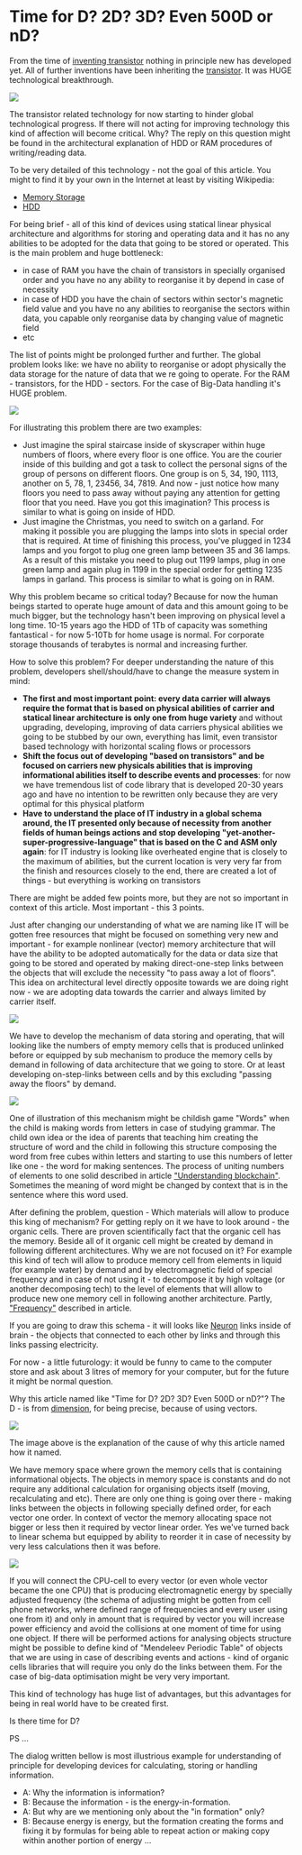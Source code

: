# Time for D? 2D? 3D? Even 500D or nD?

From the time of [inventing transistor](https://en.wikipedia.org/wiki/History_of_the_transistor) nothing in principle new has developed yet. All of further inventions have been inheriting the [transistor](https://en.wikipedia.org/wiki/Transistor). It was HUGE technological breakthrough.

![](https://raw.githubusercontent.com/alexandrkirilov/kirilov_articles/master/unsorted/time_for_d/illustrations/arb_illustartions_time_for_d_005.png)

The transistor related technology for now starting to hinder global technological progress. If there will not acting for improving technology this kind of affection will become critical. Why? The reply on this question might be found in the architectural explanation of HDD or RAM procedures of writing/reading data.

To be very detailed of this technology - not the goal of this article. You might to find it by your own in the Internet at least by visiting Wikipedia:

* [Memory Storage](https://en.wikipedia.org/wiki/Computer_data_storage)
* [HDD](https://en.wikipedia.org/wiki/Hard_disk_drive)

For being brief - all of this kind of devices using statical linear physical architecture and algorithms for storing and operating data and it has no any abilities to be adopted for the data that going to be stored or operated. This is the main problem and huge bottleneck:

* in case of RAM you have the chain of transistors in specially organised order and you have no any ability to reorganise it by depend in case of necessity 
* in case of HDD you have the chain of sectors within sector's magnetic field value and you have no any abilities to reorganise the sectors within data, you capable only reorganise data by changing value of magnetic field
* etc

The list of points might be prolonged further and further. The global problem looks like: we have no ability to reorganise or adopt physically the data storage for the nature of data that we re going to operate. For the RAM - transistors, for the HDD - sectors. For the case of Big-Data handling it's HUGE problem.

![](https://raw.githubusercontent.com/alexandrkirilov/kirilov_articles/master/unsorted/time_for_d/illustrations/arb_illustartions_time_for_d_001.png)

For illustrating this problem there are two examples:

* Just imagine the spiral staircase inside of skyscraper within huge numbers of floors, where every floor is one office. You are the courier inside of this building and got a task to collect the personal signs of the group of persons on different floors. One group is on 5, 34, 190, 1113, another on 5, 78, 1, 23456, 34, 7819. And now - just notice how many floors you need to pass away without paying any attention for getting floor that you need. Have you got this imagination? This process is similar to what is going on inside of HDD.
* Just imagine the Christmas, you need to switch on a garland. For making it possible you are plugging the lamps into slots in special order that is required. At time of finishing this process, you've plugged in 1234 lamps and you forgot to plug one green lamp between 35 and 36 lamps. As a result of this mistake you need to plug out 1199 lamps, plug in one green lamp and again plug in 1199 in the special order for getting 1235 lamps in garland. This process is similar to what is going on in RAM.

Why this problem became so critical today? Because for now the human beings started to operate huge amount of data and this amount going to be much bigger, but the technology hasn't been improving on physical level a long time. 10-15 years ago the HDD of 1Tb of capacity was something fantastical - for now 5-10Tb for home usage is normal. For corporate storage thousands of terabytes is normal and increasing further.

How to solve this problem? For deeper understanding the nature of this problem, developers shell/should/have to change the measure system in mind:

* **The first and most important point: every data carrier will always require the format that is based on physical abilities of carrier and statical linear architecture is only one from huge variety** and without upgrading, developing, improving of data carriers physical abilities we going to be stubbed by our own, everything has limit, even transistor based technology with horizontal scaling flows or processors
* **Shift the focus out of developing "based on transistors" and be focused on carriers new physicals abilities that is improving informational abilities itself to describe events and processes**: for now we have tremendous list of code library that is developed 20-30 years ago and have no intention to be rewritten only because they are very optimal for this physical platform
* **Have to understand the place of IT industry in a global schema  around, the IT presented only because of necessity from another fields of human beings actions and stop developing "yet-another-super-progressive-language" that is based on the C and ASM only again**: for IT industry is looking like overheated engine that is closely to the maximum of abilities, but the current location is very very far from the finish and resources closely to the end, there are created a lot of things - but everything is working on transistors

There are might be added few points more, but they are not so important in context of this article. Most important - this 3 points.

Just after changing our understanding of what we are naming like IT will be gotten free resources that might be focused on something very new and important - for example nonlinear (vector) memory architecture that will have the ability to be adopted automatically for the data or data size that going to be stored and operated by making direct-one-step links between the objects that will exclude the necessity "to pass away a lot of floors". This idea on architectural level directly opposite towards we are doing right now - we are adopting data towards the carrier and always limited by carrier itself.

![](https://raw.githubusercontent.com/alexandrkirilov/kirilov_articles/master/unsorted/time_for_d/illustrations/arb_illustartions_time_for_d_002.png)

We have to develop the mechanism of data storing and operating, that will looking like the numbers of empty memory cells that is produced unlinked before or equipped by sub mechanism to produce the memory cells by demand in following of data architecture that we going to store. Or at least developing on-step-links between cells and by this excluding "passing away the floors" by demand.

![](https://raw.githubusercontent.com/alexandrkirilov/kirilov_articles/master/unsorted/time_for_d/illustrations/arb_illustartions_time_for_d_003.png)

One of illustration of this mechanism might be childish game "Words" when the child is making words from letters in case of studying grammar. The child own idea or the idea of parents that teaching him creating the structure of word and the child in following this structure composing the word from free cubes within letters and starting to use this numbers of letter like one - the word for making sentences. The process of uniting numbers of elements to one solid described in article ["Understanding blockchain"](https://github.com/ArboreusSystems/arboreus_articles/blob/master/blockchain/understanding_blockchain/eng.understanding_blockchain.md). Sometimes the meaning of word might be changed by context that is in the sentence where this word used.

After defining the problem, question - Which materials will allow to produce this king of mechanism? For getting reply on it we have to look around - the organic cells. There are proven scientifically fact that the organic cell has the memory. Beside all of it organic cell might be created by demand in following different architectures. Why we are not focused on it? For example this kind of tech will allow to produce memory cell from elements in liquid (for example water) by demand and by electromagnetic field of special frequency and in case of not using it - to decompose it by high voltage (or another decomposing tech) to the level of elements that will allow to produce new one memory cell in following another architecture. Partly, ["Frequency"](https://github.com/alexandrkirilov/kirilov_articles/blob/master/unsorted/frequency/eng.frequency.md) described in article.

If you are going to draw this schema - it will looks like [Neuron](https://en.wikipedia.org/wiki/Neuron) links inside of brain - the objects that connected to each other by links and through this links passing electricity.

For now - a little futurology: it would be funny to came to the computer store and ask about 3 litres of memory for your computer, but for the future it might be normal question.

Why this article named like "Time for D? 2D? 3D? Even 500D or nD?"? The D - is from [dimension](https://en.wikipedia.org/wiki/Dimension), for being precise, because of using vectors.

![](https://raw.githubusercontent.com/alexandrkirilov/kirilov_articles/master/unsorted/time_for_d/illustrations/arb_illustartions_time_for_d_004.png)

The image above is the explanation of the cause of why this article named how it named.

We have memory space where grown the memory cells that is containing informational objects. The objects in memory space is constants and do not require any additional calculation for organising objects itself (moving, recalculating and etc). There are only one thing is going over there - making links between the objects in following specially defined order, for each vector one order. In context of vector the memory allocating space not bigger or less then it required by vector linear order. Yes we've turned back to linear schema but equipped by ability to reorder it in case of necessity by very less calculations then it was before.

![](https://raw.githubusercontent.com/alexandrkirilov/kirilov_articles/master/unsorted/time_for_d/illustrations/arb_illustartions_time_for_d_006.png)

If you will connect the CPU-cell to every vector (or even whole vector became the one CPU) that is producing electromagnetic energy by specially adjusted frequency  (the schema of adjusting might be gotten from cell phone networks, where defined range of frequencies and every user using one from it) and only in amount that is required by vector  you will increase power efficiency and avoid the collisions at one moment of time for using one object. If there will be performed actions for analysing objects structure might be possible to define kind of "Mendeleev Periodic Table" of objects that we are using in case of describing events and actions - kind of organic cells libraries that will require you only do the links between them. For the case of big-data optimisation might be very very important.

This kind of technology has huge list of advantages, but this advantages for being in real world have to be created first.

Is there time for D?

PS ...

The dialog written bellow is most illustrious example for understanding of principle for developing devices for calculating, storing or handling information.

* A: Why the information is information?
* B: Because the information - is the energy-in-formation.
* A: But why are we mentioning only about the "in formation" only?
* B: Because energy is energy, but the formation creating the forms and fixing it by formulas for being able to repeat action or making copy within another portion of energy ...